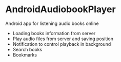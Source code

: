 # AndroidAudiobookPlayer
Android app for listening audio books online
- Loading books information from server
- Play audio files from server and saving position
- Notification to control playback in background
- Search books
- Bookmarks
